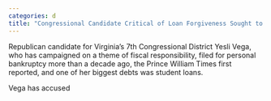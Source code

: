 ```yaml
---
categories: d
title: "Congressional Candidate Critical of Loan Forgiveness Sought to Have Student Debt Cleared Via Bankruptcy"
---
```


Republican candidate for Virginia’s 7th Congressional District Yesli Vega, who has campaigned on a theme of fiscal responsibility, filed for personal bankruptcy more than a decade ago, the Prince William Times first reported, and one of her biggest debts was student loans.



Vega has accused&nbsp;